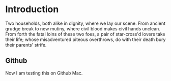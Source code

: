 # Introduction

Two households, both alike in dignity, where we lay our scene. From ancient grudge break to new mutiny, where civil blood makes civil hands unclean. From forth the fatal loins of these two foes, a pair of star-cross'd lovers take their life; whose misadventured piteous overthrows, do with their death bury their parents' strife.

## Github

Now I am testing this on Github Mac.
